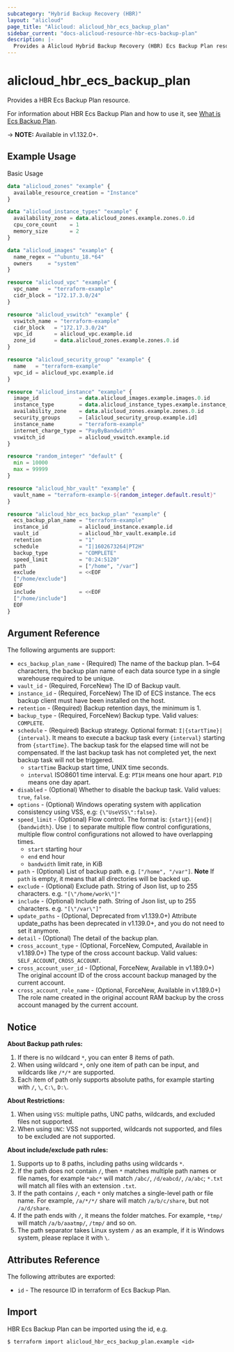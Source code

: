```yaml
---
subcategory: "Hybrid Backup Recovery (HBR)"
layout: "alicloud"
page_title: "Alicloud: alicloud_hbr_ecs_backup_plan"
sidebar_current: "docs-alicloud-resource-hbr-ecs-backup-plan"
description: |-
  Provides a Alicloud Hybrid Backup Recovery (HBR) Ecs Backup Plan resource.
---
```


# alicloud\_hbr\_ecs\_backup\_plan

Provides a HBR Ecs Backup Plan resource.

For information about HBR Ecs Backup Plan and how to use it, see [What is Ecs Backup Plan](https://www.alibabacloud.com/help/doc-detail/186574.htm).

-> **NOTE:** Available in v1.132.0+.

## Example Usage

Basic Usage

```terraform
data "alicloud_zones" "example" {
  available_resource_creation = "Instance"
}

data "alicloud_instance_types" "example" {
  availability_zone = data.alicloud_zones.example.zones.0.id
  cpu_core_count    = 1
  memory_size       = 2
}

data "alicloud_images" "example" {
  name_regex = "^ubuntu_18.*64"
  owners     = "system"
}

resource "alicloud_vpc" "example" {
  vpc_name   = "terraform-example"
  cidr_block = "172.17.3.0/24"
}

resource "alicloud_vswitch" "example" {
  vswitch_name = "terraform-example"
  cidr_block   = "172.17.3.0/24"
  vpc_id       = alicloud_vpc.example.id
  zone_id      = data.alicloud_zones.example.zones.0.id
}

resource "alicloud_security_group" "example" {
  name   = "terraform-example"
  vpc_id = alicloud_vpc.example.id
}

resource "alicloud_instance" "example" {
  image_id             = data.alicloud_images.example.images.0.id
  instance_type        = data.alicloud_instance_types.example.instance_types.0.id
  availability_zone    = data.alicloud_zones.example.zones.0.id
  security_groups      = [alicloud_security_group.example.id]
  instance_name        = "terraform-example"
  internet_charge_type = "PayByBandwidth"
  vswitch_id           = alicloud_vswitch.example.id
}

resource "random_integer" "default" {
  min = 10000
  max = 99999
}

resource "alicloud_hbr_vault" "example" {
  vault_name = "terraform-example-${random_integer.default.result}"
}

resource "alicloud_hbr_ecs_backup_plan" "example" {
  ecs_backup_plan_name = "terraform-example"
  instance_id          = alicloud_instance.example.id
  vault_id             = alicloud_hbr_vault.example.id
  retention            = "1"
  schedule             = "I|1602673264|PT2H"
  backup_type          = "COMPLETE"
  speed_limit          = "0:24:5120"
  path                 = ["/home", "/var"]
  exclude              = <<EOF
  ["/home/exclude"]
  EOF
  include              = <<EOF
  ["/home/include"]
  EOF
}
```

## Argument Reference

The following arguments are support:

* `ecs_backup_plan_name` - (Required) The name of the backup plan. 1~64 characters, the backup plan name of each data source type in a single warehouse required to be unique.
* `vault_id` - (Required, ForceNew) The ID of Backup vault.
* `instance_id` - (Required, ForceNew) The ID of ECS instance. The ecs backup client must have been installed on the host.
* `retention` - (Required) Backup retention days, the minimum is 1.
* `backup_type` - (Required, ForceNew) Backup type. Valid values: `COMPLETE`.
* `schedule` - (Required) Backup strategy. Optional format: `I|{startTime}|{interval}`. It means to execute a backup task every `{interval}` starting from `{startTime}`. The backup task for the elapsed time will not be compensated. If the last backup task has not completed yet, the next backup task will not be triggered.
    * `startTime` Backup start time, UNIX time seconds.
    * `interval` ISO8601 time interval. E.g: `PT1H` means one hour apart. `P1D` means one day apart. 
* `disabled` - (Optional) Whether to disable the backup task. Valid values: `true`, `false`.
* `options` - (Optional) Windows operating system with application consistency using VSS, e.g: `{\"UseVSS\":false}`.
* `speed_limit` - (Optional) Flow control. The format is: `{start}|{end}|{bandwidth}`. Use `|` to separate multiple flow control configurations, multiple flow control configurations not allowed to have overlapping times.
    * `start` starting hour 
    * `end` end hour 
    * `bandwidth` limit rate, in KiB
* `path` - (Optional) List of backup path. e.g. `["/home", "/var"]`. **Note** If `path` is empty, it means that all directories will be backed up.
* `exclude` - (Optional) Exclude path. String of Json list, up to 255 characters. e.g. `"[\"/home/work\"]"`
* `include` - (Optional) Include path. String of Json list, up to 255 characters. e.g. `"[\"/var\"]"`
* `update_paths` - (Optional, Deprecated from v1.139.0+) Attribute update_paths has been deprecated in v1.139.0+, and you do not need to set it anymore.
* `detail` - (Optional) The detail of the backup plan.
* `cross_account_type` - (Optional, ForceNew, Computed, Available in v1.189.0+) The type of the cross account backup. Valid values: `SELF_ACCOUNT`, `CROSS_ACCOUNT`.
* `cross_account_user_id` - (Optional, ForceNew, Available in v1.189.0+) The original account ID of the cross account backup managed by the current account.
* `cross_account_role_name` - (Optional, ForceNew, Available in v1.189.0+) The role name created in the original account RAM backup by the cross account managed by the current account.

## Notice

**About Backup path rules:**
1. If there is no wildcard `*`, you can enter 8 items of path.
2. When using wildcard `*`, only one item of path can be input, and wildcards like `/*/*` are supported.
3. Each item of path only supports absolute paths, for example starting with `/`, `\`, `C:\`, `D:\`.

**About Restrictions:**
1. When using `VSS`: multiple paths, UNC paths, wildcards, and excluded files not supported.
2. When using `UNC`: VSS not supported, wildcards not supported, and files to be excluded are not supported.

**About include/exclude path rules:**
1. Supports up to 8 paths, including paths using wildcards `*`.
2. If the path does not contain `/`, then `*` matches multiple path names or file names, for example `*abc*` will match `/abc/`, `/d/eabcd/`, `/a/abc`; `*.txt` will match all files with an extension `.txt`.
3. If the path contains `/`, each `*` only matches a single-level path or file name. For example, `/a/*/*/` share will match `/a/b/c/share`, but not `/a/d/share`.
4. If the path ends with `/`, it means the folder matches. For example, `*tmp/` will match `/a/b/aaatmp/`, `/tmp/` and so on.
5. The path separator takes Linux system `/` as an example, if it is Windows system, please replace it with `\`.

## Attributes Reference

The following attributes are exported:

* `id` - The resource ID in terraform of Ecs Backup Plan.

## Import

HBR Ecs Backup Plan can be imported using the id, e.g.

```shell
$ terraform import alicloud_hbr_ecs_backup_plan.example <id>
```
